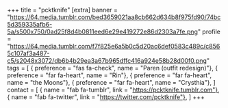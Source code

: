 +++
title = "pcktknife"
[extra]
banner = "https://64.media.tumblr.com/bed3659021aa8cb662d634b8f975fd90/74bc5d359335afb6-5a/s500x750/0ad25f8d4b0811eed6e29e419272e86d2303a7fe.png"
profile = "https://64.media.tumblr.com/f7f825e6a5b0c5d20ac6def0583c489c/c8565c107af3a487-c5/s2048x3072/db6b4b29ea3a67b965dffc416a924e58b28d00f0.png"
tags = [
    { preference = "fas fa-check", name = "Paren (outfit redesign)"},
    { preference = "far fa-heart", name = "Rin"},
    { preference = "far fa-heart", name = "the Moons"},
    { preference = "far fa-heart", name = "Crysthia"},
]
contact = [
    { name = "fab fa-tumblr", link = "https://pcktknife.tumblr.com"},
    { name = "fab fa-twitter", link = "https://twitter.com/pcktknife"},
]
+++